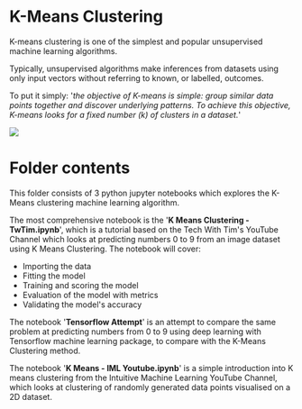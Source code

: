 # K-Means Clustering

K-means clustering is one of the simplest and popular unsupervised machine learning algorithms.

Typically, unsupervised algorithms make inferences from datasets using only input vectors without referring to known, or labelled, outcomes.

To put it simply: '*the objective of K-means is simple: group similar data points together and discover underlying patterns. To achieve this objective, K-means looks for a fixed number (k) of clusters in a dataset.*'

<img src = https://ds055uzetaobb.cloudfront.net/brioche/uploads/y4KGN92h7r-screen-shot-2016-05-05-at-43007-pm.png>

# Folder contents

This folder consists of 3 python jupyter notebooks which explores the K-Means clustering machine learning algorithm.

The most comprehensive notebook is the '**K Means Clustering - TwTim.ipynb**', which is a tutorial based on the Tech With Tim's YouTube Channel which looks at predicting numbers 0 to 9 from an image dataset using K Means Clustering. The notebook will cover:

* Importing the data
* Fitting the model
* Training and scoring the model
* Evaluation of the model with metrics
* Validating the model's accuracy 

The notebook '**Tensorflow Attempt**' is an attempt to compare the same problem at predicting numbers from 0 to 9 using deep learning with Tensorflow machine learning package, to compare with the K-Means Clustering method.

The notebook '**K Means - IML Youtube.ipynb**' is a simple introduction into K means clustering from the Intuitive Machine Learning YouTube Channel, which looks at clustering of randomly generated data points visualised on a 2D dataset.
